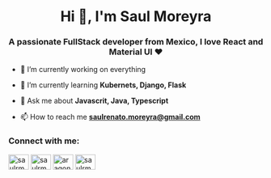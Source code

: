 <h1 align="center">Hi 👋, I'm Saul Moreyra</h1>
<h3 align="center">A passionate FullStack developer from Mexico, I love React and Material UI ❤️</h3>

- 🔭 I’m currently working on everything

- 🌱 I’m currently learning **Kubernets, Django, Flask**

- 💬 Ask me about **Javascrit, Java, Typescript**

- 📫 How to reach me **saulrenato.moreyra@gmail.com**

<h3 align="left">Connect with me:</h3>
<p align="left">
<a href="https://twitter.com/saulrmoreyra" target="blank"><img align="center" src="https://cdn.jsdelivr.net/npm/simple-icons@3.0.1/icons/twitter.svg" alt="saulrmoreyra" height="30" width="40" /></a>
<a href="https://linkedin.com/in/saulrmoreyra" target="blank"><img align="center" src="https://cdn.jsdelivr.net/npm/simple-icons@3.0.1/icons/linkedin.svg" alt="saulrmoreyra" height="30" width="40" /></a>
<a href="https://codesandbox.com/aragonmoreyrasaulrenato" target="blank"><img align="center" src="https://cdn.jsdelivr.net/npm/simple-icons@3.0.1/icons/codesandbox.svg" alt="aragonmoreyrasaulrenato" height="30" width="40" /></a>
<a href="https://fb.com/saulrmoreyra" target="blank"><img align="center" src="https://cdn.jsdelivr.net/npm/simple-icons@3.0.1/icons/facebook.svg" alt="saulrmoreyra" height="30" width="40" /></a>
</p>
